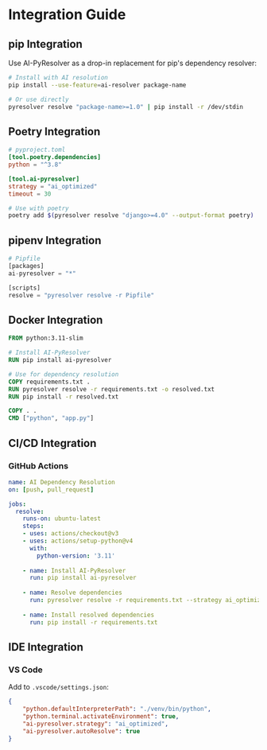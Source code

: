 # Integration Guide

## pip Integration

Use AI-PyResolver as a drop-in replacement for pip's dependency resolver:

```bash
# Install with AI resolution
pip install --use-feature=ai-resolver package-name

# Or use directly
pyresolver resolve "package-name>=1.0" | pip install -r /dev/stdin
```

## Poetry Integration

```toml
# pyproject.toml
[tool.poetry.dependencies]
python = "^3.8"

[tool.ai-pyresolver]
strategy = "ai_optimized"
timeout = 30
```

```bash
# Use with poetry
poetry add $(pyresolver resolve "django>=4.0" --output-format poetry)
```

## pipenv Integration

```python
# Pipfile
[packages]
ai-pyresolver = "*"

[scripts]
resolve = "pyresolver resolve -r Pipfile"
```

## Docker Integration

```dockerfile
FROM python:3.11-slim

# Install AI-PyResolver
RUN pip install ai-pyresolver

# Use for dependency resolution
COPY requirements.txt .
RUN pyresolver resolve -r requirements.txt -o resolved.txt
RUN pip install -r resolved.txt

COPY . .
CMD ["python", "app.py"]
```

## CI/CD Integration

### GitHub Actions

```yaml
name: AI Dependency Resolution
on: [push, pull_request]

jobs:
  resolve:
    runs-on: ubuntu-latest
    steps:
    - uses: actions/checkout@v3
    - uses: actions/setup-python@v4
      with:
        python-version: '3.11'
    
    - name: Install AI-PyResolver
      run: pip install ai-pyresolver
    
    - name: Resolve dependencies
      run: pyresolver resolve -r requirements.txt --strategy ai_optimized
    
    - name: Install resolved dependencies
      run: pip install -r requirements.txt
```

## IDE Integration

### VS Code

Add to `.vscode/settings.json`:

```json
{
    "python.defaultInterpreterPath": "./venv/bin/python",
    "python.terminal.activateEnvironment": true,
    "ai-pyresolver.strategy": "ai_optimized",
    "ai-pyresolver.autoResolve": true
}
```

